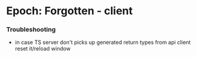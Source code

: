 # Epoch: Forgotten - client

### Troubleshooting

-   in case TS server don't picks up generated return types from api client reset it/reload window

